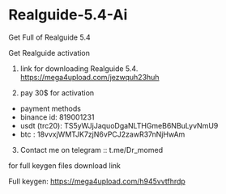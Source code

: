 # Realguide-5.4-Ai
Get Full of Realguide 5.4 

Get Realguide activation 

1. link for downloading Realguide 5.4. https://mega4upload.com/jezwquh23huh
   
2. pay 30$ for activation
  - payment methods
  - binance id: 819001231
  - usdt (trc20): TS5yWJjJaquoDgaNLTHGmeB6NBuLyvNmU9
  - btc : 18vvxjWMTJK7zjN6vPCJ2zawR37nNjHwAm

3. Contact me on telegram :: t.me/Dr_momed


$$$$$$$$ for full keygen files download link $$$$$$$$

Full keygen: https://mega4upload.com/h945vvtfhrdp

